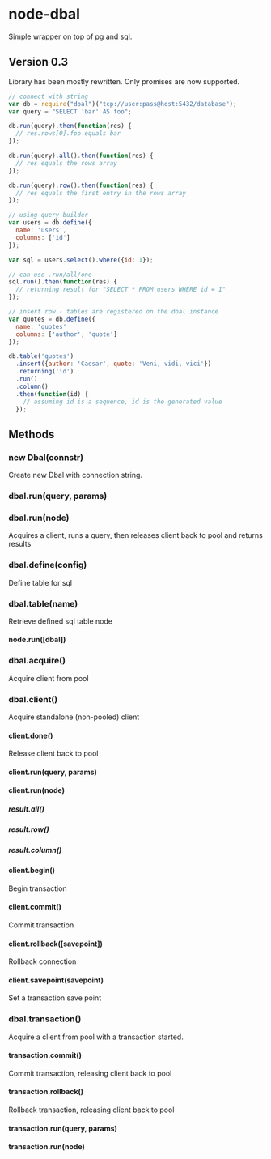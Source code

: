 # node-dbal

Simple wrapper on top of [pg](https://github.com/brianc/node-postgres) and [sql](https://github.com/brianc/node-sql).

## Version 0.3
Library has been mostly rewritten. Only promises are now supported.

```javascript
// connect with string
var db = require("dbal")("tcp://user:pass@host:5432/database");
var query = "SELECT 'bar' AS foo";

db.run(query).then(function(res) {
  // res.rows[0].foo equals bar
});

db.run(query).all().then(function(res) {
  // res equals the rows array
});

db.run(query).row().then(function(res) {
  // res equals the first entry in the rows array
});

// using query builder
var users = db.define({
  name: 'users',
  columns: ['id']
});

var sql = users.select().where({id: 1});

// can use .run/all/one
sql.run().then(function(res) {
  // returning result for "SELECT * FROM users WHERE id = 1"
});

// insert row - tables are registered on the dbal instance
var quotes = db.define({
  name: 'quotes'
  columns: ['author', 'quote']
});

db.table('quotes')
  .insert({author: 'Caesar', quote: 'Veni, vidi, vici'})
  .returning('id')
  .run()
  .column()
  .then(function(id) {
    // assuming id is a sequence, id is the generated value
  });
```

## Methods

### new Dbal(connstr)
Create new Dbal with connection string.

### dbal.run(query, params)
### dbal.run(node)
Acquires a client, runs a query, then releases client back to pool and returns results  

### dbal.define(config)
Define table for sql

### dbal.table(name)
Retrieve defined sql table node

#### node.run([dbal])

### dbal.acquire()
Acquire client from pool

### dbal.client()
Acquire standalone (non-pooled) client

#### client.done()
Release client back to pool

#### client.run(query, params)
#### client.run(node)

##### result.all()
##### result.row()
##### result.column()

#### client.begin()
Begin transaction

#### client.commit()
Commit transaction

#### client.rollback([savepoint])
Rollback connection

#### client.savepoint(savepoint)
Set a transaction save point

### dbal.transaction()
Acquire a client from pool with a transaction started.

#### transaction.commit()
Commit transaction, releasing client back to pool

#### transaction.rollback()
Rollback transaction, releasing client back to pool

#### transaction.run(query, params)
#### transaction.run(node)

